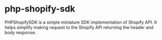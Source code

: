 # php-shopify-sdk
PHPShopifySDK is a simple miniature SDK implementation of Shopify API. It helps simplify making request to the Shopify API returning the header and body response.
